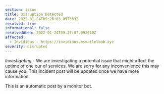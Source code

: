 ```yaml
---
section: issue
title: Disruption Detected
date: 2022-01-24T09:26:03.097363Z
resolved: true
informational: false
resolvedWhen: 2022-01-24T09:27:07.992610Z
affected:
  - Invidious - https://invidious.esmailelbob.xyz
severity: disrupted
---
```

*Investigating* - We are investigating a potential issue that might affect the uptime of one our of services. We are sorry for any inconvenience this may cause you. This incident post will be updated once we have more information.

This is an automatic post by a monitor bot.
        
